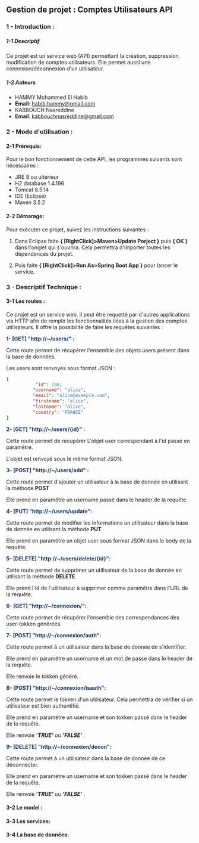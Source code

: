 ## Gestion de projet : Comptes Utilisateurs API
### 1 - Introduction : 
##### 1-1 Descriptif
Ce projet est un service web (API) permettant la création, suppression, modification de comptes utilisateurs. Elle permet aussi une connexion/déconnexion d'un utilisateur.

##### 1-2 Auteurs

- HAMMY Mohammed El Habib
- **Email**: habib.hammy@gmail.com
- KABBOUCH Nasreddine
- **Email**: kabbouchnasreddine@gmail.com
### 2 - Mode d'utilisation :
#### 2-1 Prérequis:
Pour le bon fonctionnement de cette API, les programmes suivants sont nécessaires :

  * JRE 8 ou ultérieur
  * H2 database 1.4.196
  * Tomcat 8.5.14
   * IDE (Eclipse)
   * Maven 3.5.2
    
#### 2-2 Démarage:
Pour exécuter ce projet, suivez les instructions suivantes :

1. Dans Eclipse faite **{ [RightClick]>Maven>Update Porject }** puis **{ OK }** dans l'onglet qui s'ouvrira. Cela permettra d'importer toutes les dépendences du projet.

2. Puis faite **{ [RightClick]>Run As>Spring Boot App }** pour lancer le service.
 
### 3 - Descriptif Technique :
#### 3-1 Les routes :
Ce projet est un service web. il peut être requetté par d'autres applications via HTTP afin de remplir les fonctionnalités liées à la gestion des comptes utilisateurs. Il offre la possibilité de faire les requêtes suivantes :
 
 <span style="color:#193366">__1- [GET] "http://~/users/" :__</span>
 
 Cette route permet de récupérer l'ensemble des objets users 
 présent dans la base de données.
 
 Les users sont renvoyés sous format JSON :
    
```json
{
           "id": 100,
          "username": "alice",
          "email": "alice@exemple.com",
          "firstname": "alice",
          "lastname": "alice",
          "country": "FRANCE"
}
```
   
   <span style="color:#193366">__2- [GET] "http://~/users/{id}" :__</span>
   
   Cette route permet de récupérer L'objet user correspendant à l'id passé en paramétre.
   
   L'objet est renvoyé sous le même format JSON.
    
   <span style="color:#193366">__3- [POST] "http://~/users/add" :__</span>
   
   Cette route permet d'ajouter un utilisateur à la base de donnée en utilisant la méthode **POST**
   
   Elle prend en paramétre un username passé dans le header de la requête.
     
    
  <span style="color:#193366">__4- [PUT] "http://~/users/update":__</span>
  
  Cette route permet de modifier les informations un utilisateur dans la base de donnée en utilisant la méthode **PUT**
  
  Elle prend en paramétre un objet user sous format JSON dans le body de la requête.
     
   <span style="color:#193366">__5- [DELETE] "http://~/users/delete/{id}":__</span>
   
   Cette route permet de supprimer un utilisateur de la base de donnée en utilisant la méthode **DELETE**
   
   Elle prend l'id de l'utilisateur à supprimer comme paramétre dans l'URL de la requête.
     
   <span style="color:#193366">__6- [GET] "http://~/connexion/":__</span>
   
   Cette route permet de récupérer l'ensemble des correspendances des user-tokken générées.
     
   <span style="color:#193366">__7- [POST] "http://~/connexion/auth":__</span>
   
   Cette route permet à un utilisateur dans la base de donnée de s'identifier.
   
   Elle prend en paramétre un username et un mot de passe dans le header de la requête.
   
   Elle renvoie le tokken généré.
     
   <span style="color:#193366">__8- [POST] "http://~/connexion/isauth":__</span>
   
   Cette route permet le tokken d'un utilisateur. Cela permettra de vérifier si un utilisateur est bien authentifié.
   
   Elle prend en paramétre un username et son tokken passé dans le header de la requête.
   
   Elle renvoie ***'TRUE'*** ou ***'FALSE'*** .
     
   <span style="color:#193366">__9- [DELETE] "http://~/connexion/decon":__</span>
   
   Cette route permet à un utilisateur dans la base de donnée de ce déconnecter.
   
   Elle prend en paramétre un username et son tokken passé dans le header de la requête.
   
   Elle renvoie ***'TRUE'*** ou ***'FALSE'*** .
    
#### 3-2 Le model :

#### 3-3 Les services:

#### 3-4 La base de données:
